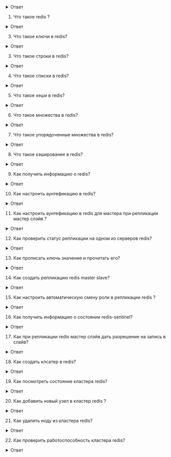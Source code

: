 <details>
  <summary>Ответ</summary>
 
</details>

1. Что такое redis ?
<details>
  <summary>Ответ</summary>
 Redis — резидентная система управления базами данных класса NoSQL с открытым исходным кодом, работающая со структурами данных типа «ключ — значение». Используется как для баз данных, так и для реализации кэшей, брокеров сообщений. Ориентирована на достижение максимальной производительности на атомарных операциях. 
</details>

3. Что такое ключи в redis?
<details>
  <summary>Ответ</summary>
Ключи в Redis являются уникальными идентификаторами значений, которые связаны с ними. Значения могут быть различными: целочисленными, строковыми и даже объектами, содержащими другие вложенные значения. Ключи же используются в качестве указателей, обозначающих место хранения данных. Здесь уместно провести аналогию со шкафчиками в магазине, куда покупатели временно складывают вещи. Значение — то, что лежит в этом шкафчике, а доступ к нему осуществляется по ключу с номером.
</details>

3. Что такое строки в redis?
<details>
  <summary>Ответ</summary>
 Строка (string) является базовым типом данных, который содержит в себе все остальные данные. Строки в «Редис» по своим функциям аналогичны строкам в языках программирования. Максимально допустимый размер строки в Redis — 512 МБ.
</details>

4. Что такое списки в redis?
<details>
  <summary>Ответ</summary>
 Список (list) представляет собой последовательности значений, которые располагаются в списке в порядке создания. Чтобы создать список, познакомимся с некоторыми командами. LPUSH добавляет элемент, а LRANGE используется для вывода списка слева.

 LPUSH obj1 element1

(integer) 1

LPUSH obj1 element2

(integer) 2

LPUSH obj1 element3

(integer) 3

LRANGE obj1 0 -1

И получаем следующий вывод:

1) "element3"

2) "element2"

3) "element1"

</details>

5. Что такое хеши в redis?
<details>
  <summary>Ответ</summary>
Суть хешей (hash) или хеш-таблиц будет сразу понятна тем, кто программировал на Python или JavaScript. В Python очень похожими на хеши являются словари, а в JavaScript — объекты. Чтобы записать значение в хеш, в Redis есть команда HSET, а для чтения используется HGET. 

Пример:

HSET obj att1 val1

(integer) 1

HSET obj att2 val2

(integer) 1

HGET obj att1

"val1"

Если же нужно получить все значения, применяем инструкцию HGETALL:

HGETALL obj

1) "att1"

2) "val1"

3) "att2"

4) "val2"

</details>

6. Что такое множества в redis?
<details>
  <summary>Ответ</summary>
Под множеством (set) в «Редис» понимают неупорядоченную коллекцию уникальных элементов. Чтобы добавить туда очередной элемент, введем команду SADD:

SADD objects object1

(integer) 1

SADD objects object2

(integer) 1

SADD objects object3

(integer) 1

SADD objects object1

(integer) 0

Теперь, чтобы получить все элементы, нужно ввести инструкцию SMEMBERS:

SMEMBERS objects

1) "object2"

2) "object3"

3) "object1"

</details>

7. Что такое упорядоченные множества в redis?
<details>
  <summary>Ответ</summary>
Чтобы добавить элемент в упорядоченное множество (sorted set), используют команду ZADD:

ZADD objects 1230 val1

(integer) 1

ZADD objects 1231 val2

(integer) 1

ZADD objects 1232 val3

(integer) 1

Теперь с помощью инструкции ZRANGE получаем срез:

ZRANGE objects 0 -1

1) "val1"

2) "val2"

3) "val3"

</details>

8. Что такое кэширование в redis?
<details>
  <summary>Ответ</summary>
Одной из задач, которые решает Redis, является эффективное кэширование данных. В этом случае он часто работает вместе с реляционными СУБД, например, PostgreSQL. Кэширование позволяет быстро загружать небольшие объекты, которые часто обновляются, и при этом минимизирует риск потерь информации. Redis служит буферной СУБД и, в ответ на запрос пользователя, выполняет проверку по ключу, не затрагивая основную БД. Это в разы снижает нагрузку на ресурсы с высокой посещаемостью (от нескольких тысяч пользователей в час). 
</details>

9. Как получить информацию о redis?
<details>
  <summary>Ответ</summary>
Команда redis-cli -c -h ip -p port -a [ACCESSKEY] info
</details>

10. Как настроить аунтефикацию в redis?
<details>
  <summary>Ответ</summary>
В конфиг файле redis прописать  requirepass пароль 
</details>

11. Как настроить аунтефикацию в redis для мастера при репликации мастер слэйв ?
<details>
  <summary>Ответ</summary>
В конфиг файле redis прописать masterauth пароль
</details>

12. Как проверить статус репликации на одном из серверов redis?
<details>
  <summary>Ответ</summary>
Команда redis-cli -a пароль info replication
</details>

13. Как прописать ключь значение и прочитать его? 
<details>
  <summary>Ответ</summary>
Команда set для того что бы прописать и get для того что бы получить  
</details>

14. Как создать репликацию redis master slave?
<details>
  <summary>Ответ</summary>
На мастер :

- bind ip
- replica-read-only yes
- requirepass  пароль
- masterauth пароль

На славе:

- bind ip
- replica-read-only yes
- requirepass  пароль
- masterauth пароль
- replicaof ipmaster port
</details> 

15. Как настроить автоматическую смену роли в репликации redis ?
<details>
  <summary>Ответ</summary>
Для автоматической смены роли сервера необходимо установить и настроить redis-sentinel. 

На каждом сервере в директории etc/redis/ прописать sentinel.conf со следующим содержанием:

sentinel monitor mymaster ipmaster port 2

sentinel down-after-milliseconds mymaster 60000

sentinel failover-timeout mymaster 60000

sentinel auth-pass mymaster пароль

sentinel parallel-syncs mymaster 1
</details>

16.  Как получить информацию о состоянии redis-sentinel?
<details>
  <summary>Ответ</summary>
Команда redis-cli -p port-sentinel info sentinel
</details>

17. Как при репликации redis мастер слэйв дать разрешение на запись в слайв?
<details>
  <summary>Ответ</summary>
Команда slaveof no one переведет реплику в мастер изапись будет разрешенна. При этом репликации уже не будет.  
</details>

18. Как создать клсатер в redis?
<details>
  <summary>Ответ</summary>
Команда redis-cli --cluster create ip1:port  ip2:port  ip3:port  ip4:port ip5:port ip6:port  --cluster-replicas 1.

Первые 3 адреса — это главные узлы, а следующие 3 адреса — это узлы-реплики. Аргумент --cluster-replicas 1указывает, что у каждого мастера будет 1 реплика.
</details>

19. Как посмотреть состояние кластера redis?
<details>
  <summary>Ответ</summary>
Команда redis-cli -c -h ip -p port -a [ACCESSKEY] CLUSTER NODES
</details>

20. Как добавить новый узел в кластер redis ?
<details>
  <summary>Ответ</summary>
Команда redis-cli --cluster add-node ipmaster:port добавит главный процесс текущего нового сервера в кластер.

Команда redis-cli --cluster reshard ip:port выполнит перераспределение кластера, чтобы равномерно перераспределить слоты ключей между всеми главными процессами кластера Redis, включая новые главные процессы.

Команда redis-cli --cluster add-node ipslave:port ipmaster:port --cluster-slave --cluster-master-id [MASTER_NODE_ID] добавит процесс реплики нового сервера в кластер Redis
</details>

21. Как удалить ноду из кластера redis?
<details>
  <summary>Ответ</summary>
 redis-cli --cluster del-node ip:port `<node-id>`
</details>

22. Как проверить работоспособность кластера redis?
<details>
  <summary>Ответ</summary>
redis-cli --cluster check ip:port
</details>

